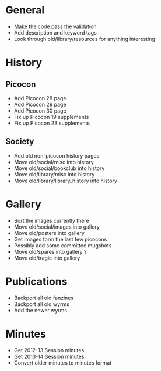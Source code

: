 # General

 - Make the code pass the validation
 - Add description and keyword tags
 - Look through old/library/resources for anything interesting

# History

## Picocon

 - Add Picocon 28 page
 - Add Picocon 29 page
 - Add Picocon 30 page
 - Fix up Picocon 19 supplements
 - Fix up Picocon 23 supplements

## Society

 - Add old non-picocon history pages
 - Move old/social/misc into history
 - Move old/social/bookclub into history
 - Move old/library/misc into history
 - Move old/library/library_history into history

# Gallery

 - Sort the images currently there
 - Move old/social/images into gallery
 - Move old/posters into gallery
 - Get images form the last few picocons
 - Possibly add some committee mugshots
 - Move old/spares into gallery ?
 - Move old/tragic into gallery

# Publications

 - Backport all old fanzines
 - Backport all old wyrms
 - Add the newer wyrms

# Minutes

 - Get 2012-13 Session minutes
 - Get 2013-14 Session minutes
 - Convert older minutes to minutes format

